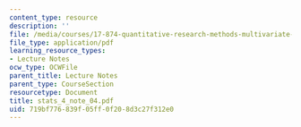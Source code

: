 ```yaml
---
content_type: resource
description: ''
file: /media/courses/17-874-quantitative-research-methods-multivariate-spring-2004/719bf776839f05ff0f208d3c27f312e0_stats_4_note_04.pdf
file_type: application/pdf
learning_resource_types:
- Lecture Notes
ocw_type: OCWFile
parent_title: Lecture Notes
parent_type: CourseSection
resourcetype: Document
title: stats_4_note_04.pdf
uid: 719bf776-839f-05ff-0f20-8d3c27f312e0
---
```

